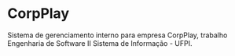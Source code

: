 # CorpPlay
Sistema de gerenciamento interno para empresa CorpPlay, trabalho Engenharia de Software II Sistema de Informação - UFPI.

